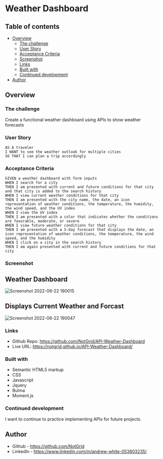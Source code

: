 # Weather Dashboard

## Table of contents

- [Overview](#overview)
  - [The challenge](#the-challenge)
  - [User Story](#user-story)
  - [Acceptance Criteria](#acceptance-criteria)
  - [Screenshot](#screenshot)
  - [Links](#links)
  - [Built with](#built-with)
  - [Continued development](#continued-development)
- [Author](#author)



## Overview

### The challenge

Create a functional weather dashboard using APIs to show weather forecasts

### User Story
```
AS A traveler
I WANT to see the weather outlook for multiple cities
SO THAT I can plan a trip accordingly
```
### Acceptance Criteria
```
GIVEN a weather dashboard with form inputs
WHEN I search for a city
THEN I am presented with current and future conditions for that city and that city is added to the search history
WHEN I view current weather conditions for that city
THEN I am presented with the city name, the date, an icon representation of weather conditions, the temperature, the humidity, the wind speed, and the UV index
WHEN I view the UV index
THEN I am presented with a color that indicates whether the conditions are favorable, moderate, or severe
WHEN I view future weather conditions for that city
THEN I am presented with a 5-day forecast that displays the date, an icon representation of weather conditions, the temperature, the wind speed, and the humidity
WHEN I click on a city in the search history
THEN I am again presented with current and future conditions for that city
```
### Screenshot
## Weather Dashboard
![Screenshot 2022-06-22 190015](https://user-images.githubusercontent.com/102490542/175191255-4d0739fd-848d-4fbf-ba18-b48f167e115e.png)
## Displays Current Weather and Forcast
![Screenshot 2022-06-22 190047](https://user-images.githubusercontent.com/102490542/175191263-7a9c8718-754c-4e09-a082-e5df65727c77.png)

### Links

- Github Repo: https://github.com/NotGrid/API-Weather-Dashboard
- Live URL: https://notgrid.github.io/API-Weather-Dashboard/

### Built with

- Semantic HTML5 markup
- CSS
- Javascript
- Jquery
- Bulma
- Moment.js

### Continued development

I want to continue to practice implementing APIs for future projects.

## Author

- Github - https://github.com/NotGrid
- LinkedIn - https://www.linkedin.com/in/andrew-white-053803235/

